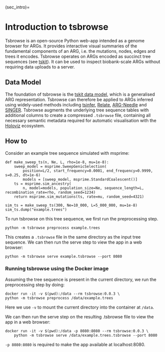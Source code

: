 (sec_intro)=

# Introduction to tsbrowse
Tsbrowse is an open-source Python web-app intended as a genome browser for ARGs. It provides interactive visual summaries of the fundamental components of an ARG, i.e. the mutations, nodes, edges and trees it encodes. Tsbrowse operates on ARGs encoded as succinct tree sequences (see [tskit](https://tskit.dev/tskit/docs/stable/introduction.html)). It can be used to inspect biobank-scale ARGs without requiring data uploads to a server.

## Data Model
The foundation of tsbrowse is the [tskit data model](https://tskit.dev/tskit/docs/stable/data-model.html), which is a generalised ARG representation. Tsbrowse can therefore be applied to ARGs inferred using widely-used methods including [tsinfer](https://tskit.dev/tsinfer/docs/stable/), [Relate](https://myersgroup.github.io/relate/), [ARG-Needle](https://palamaralab.github.io/software/argneedle/) and [SINGER](https://github.com/popgenmethods/SINGER). Tsbrowse augments the underlying tree sequence tables with additional columns to create a compressed `.tsbrowse` file, containing all necessary semantic metadata required for automatic visualisation with the [Holoviz](https://holoviz.org/) ecosystem. 

## How to
Consider an example tree sequence simulated with msprime:
```
def make_sweep_ts(n, Ne, L, rho=1e-8, mu=1e-8):
    sweep_model = msprime.SweepGenicSelection(
        position=L/2, start_frequency=0.0001, end_frequency=0.9999, s=0.25, dt=1e-6)
        models = [sweep_model, msprime.StandardCoalescent()]
    ts = msprime.sim_ancestry(
        n, model=models, population_size=Ne, sequence_length=L, recombination_rate=rho, random_seed=1234)
    return msprime.sim_mutations(ts, rate=mu, random_seed=4321)

sim_ts = make_sweep_ts(300, Ne=10_000, L=5_000_000, mu=1e-8)
sim_ts.dump("example.trees")
```
To run tsbrowse on this tree sequence, we first run the preprocessing step.
```
python -m tsbrowse preprocess example.trees
```
This creates a `.tsbrowse` file in the same directory as the input tree sequence.
We can then run the serve step to view the app in a web browser:
```
python -m tsbrowse serve example.tsbrowse --port 8080
```
### Running tsbrowse using the Docker image
Assuming the tree sequence is present in the current directory, we run the preprocessing step by doing: 
```
docker run -it -v $(pwd):/data --rm tsbrowse:0.0.3 \
python -m tsbrowse preprocess /data/example.trees
```
Here we use `-v` to mount the current directory into the container at `/data`.

We can then run the serve step on the resulting .tsbrowse file to view the app in a web browser:
```
docker run -it -v $(pwd):/data -p 8080:8080 --rm tsbrowse:0.0.3 \
    python -m tsbrowse serve /data/example.trees.tsbrowse --port 8080
```
`-p 8080:8080` is required to make the app available at localhost:8080.
